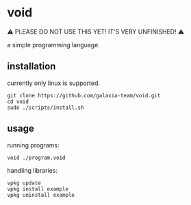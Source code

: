 # void

⚠️ PLEASE DO NOT USE THIS YET! IT'S VERY UNFINISHED! ⚠️

a simple programming language.

## installation

currently only linux is supported.

```
git clone https://github.com/galaxia-team/void.git
cd void
sudo ./scripts/install.sh
```

## usage

running programs:

```
void ./program.void
```

handling libraries:

```
vpkg update
vpkg install example
vpkg uninstall example
```
